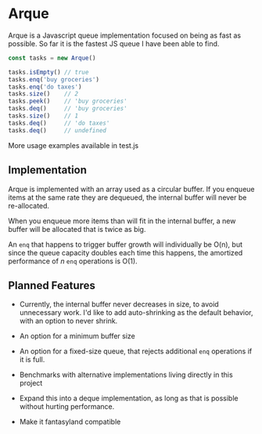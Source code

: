 # Arque

Arque is a Javascript queue implementation focused on being as fast as possible.
So far it is the fastest JS queue I have been able to find.

```js
const tasks = new Arque()

tasks.isEmpty() // true
tasks.enq('buy groceries')
tasks.enq('do taxes')
tasks.size()    // 2
tasks.peek()    // 'buy groceries'
tasks.deq()     // 'buy groceries'
tasks.size()    // 1
tasks.deq()     // 'do taxes'
tasks.deq()     // undefined
```

More usage examples available in test.js

## Implementation

Arque is implemented with an array used as a circular buffer.
If you enqueue items at the same rate they are dequeued,
the internal buffer will never be re-allocated.

When you enqueue more items than will fit in the internal buffer,
a new buffer will be allocated that is twice as big.

An `enq` that happens to trigger buffer growth will individually be O(n),
but since the queue capacity doubles each time this happens,
the amortized performance of _n_ `enq` operations is O(1).

## Planned Features

- Currently, the internal buffer never decreases in size, to avoid unnecessary work.
  I'd like to add auto-shrinking as the default behavior, with an option to never shrink.

- An option for a minimum buffer size

- An option for a fixed-size queue, that rejects additional `enq` operations if it is full.

- Benchmarks with alternative implementations living directly in this project

- Expand this into a deque implementation, as long as that is possible without hurting performance.

- Make it fantasyland compatible
